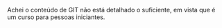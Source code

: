 Achei o conteúdo de GIT não está detalhado o suficiente, em vista que é um curso para pessoas iniciantes.